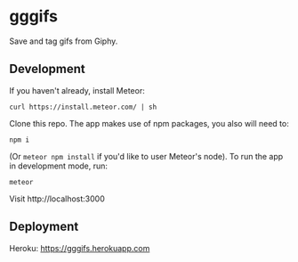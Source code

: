 # gggifs

Save and tag gifs from Giphy.

## Development

If you haven't already, install Meteor:

```
curl https://install.meteor.com/ | sh
```

Clone this repo. The app makes use of npm packages, you also will need to:

```
npm i
```

(Or `meteor npm install` if you'd like to user Meteor's node). To run the app in development mode, run:

```
meteor
```

Visit http://localhost:3000

## Deployment

Heroku: https://gggifs.herokuapp.com
